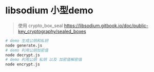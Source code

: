 # libsodium 小型demo

> 使用 crypto_box_seal https://libsodium.gitbook.io/doc/public-key_cryptography/sealed_boxes

```sh
# demo 生成公钥和私钥
node generate.js
# demo 利用公钥加密值
node decrypt.js
# demo 利用公钥 私钥 以及 加密值解密值
node encrypt.js
```